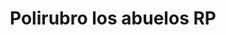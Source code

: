 ---
title: "Polirubro los abuelos RP"
url: /roque-perez/polirubro-los-abuelos-rp/
shop: comodidad
---